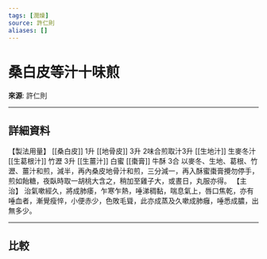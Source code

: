 ```yaml
---
tags: [潤燥]
source: 許仁則
aliases: []
---
```


# 桑白皮等汁十味煎

**來源**: 許仁則  

---

## 詳細資料
【製法用量】 [[桑白皮]] 1升 [[地骨皮]] 3升 2味合煎取汁3升 [[生地汁]] 生麥冬汁 [[生葛根汁]] 竹瀝
3升 [[生薑汁]] 白蜜 [[棗膏]] 牛酥
3合
以麥冬、生地、葛根、竹瀝、薑汁和煎，減半，再內桑皮地骨汁和煎，三分減一，再入酥蜜棗膏攪勿停手，煎如飴糖，夜臥時取一胡桃大含之，稍加至雞子大，或晝日，丸服亦得。
【主治】
治氣嗽經久，將成肺痿，乍寒乍熱，唾涕稠黏，喘息氣上，唇口焦乾，亦有唾血者，漸覺瘦悴，小便赤少，色敗毛聳，此亦成蒸及久嗽成肺癰，唾悉成膿，出無多少。

---

## 比較
